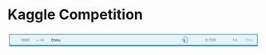# Kaggle Competition

![result](https://github.com/chiru1221/Riiid_AIEd_Challenge_2020/blob/master/result.PNG?raw=true)
